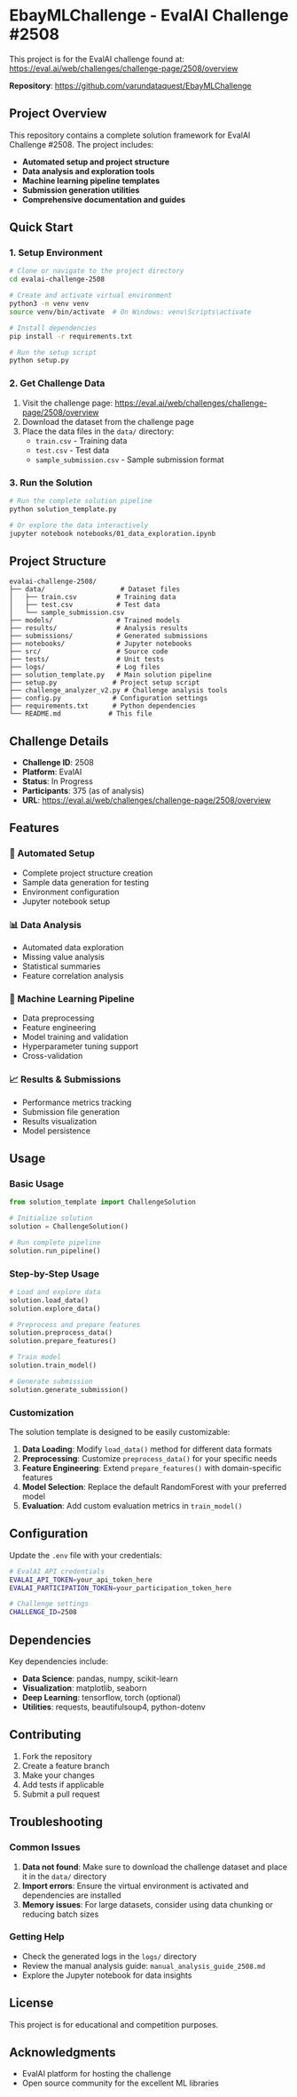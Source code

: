 # EbayMLChallenge - EvalAI Challenge #2508

This project is for the EvalAI challenge found at: https://eval.ai/web/challenges/challenge-page/2508/overview

**Repository**: https://github.com/varundataquest/EbayMLChallenge

## Project Overview

This repository contains a complete solution framework for EvalAI Challenge #2508. The project includes:

- **Automated setup and project structure**
- **Data analysis and exploration tools**
- **Machine learning pipeline templates**
- **Submission generation utilities**
- **Comprehensive documentation and guides**

## Quick Start

### 1. Setup Environment

```bash
# Clone or navigate to the project directory
cd evalai-challenge-2508

# Create and activate virtual environment
python3 -m venv venv
source venv/bin/activate  # On Windows: venv\Scripts\activate

# Install dependencies
pip install -r requirements.txt

# Run the setup script
python setup.py
```

### 2. Get Challenge Data

1. Visit the challenge page: https://eval.ai/web/challenges/challenge-page/2508/overview
2. Download the dataset from the challenge page
3. Place the data files in the `data/` directory:
   - `train.csv` - Training data
   - `test.csv` - Test data  
   - `sample_submission.csv` - Sample submission format

### 3. Run the Solution

```bash
# Run the complete solution pipeline
python solution_template.py

# Or explore the data interactively
jupyter notebook notebooks/01_data_exploration.ipynb
```

## Project Structure

```
evalai-challenge-2508/
├── data/                   # Dataset files
│   ├── train.csv          # Training data
│   ├── test.csv           # Test data
│   └── sample_submission.csv
├── models/                # Trained models
├── results/               # Analysis results
├── submissions/           # Generated submissions
├── notebooks/             # Jupyter notebooks
├── src/                   # Source code
├── tests/                 # Unit tests
├── logs/                  # Log files
├── solution_template.py   # Main solution pipeline
├── setup.py              # Project setup script
├── challenge_analyzer_v2.py # Challenge analysis tools
├── config.py             # Configuration settings
├── requirements.txt      # Python dependencies
└── README.md            # This file
```

## Challenge Details

- **Challenge ID**: 2508
- **Platform**: EvalAI
- **Status**: In Progress
- **Participants**: 375 (as of analysis)
- **URL**: https://eval.ai/web/challenges/challenge-page/2508/overview

## Features

### 🔧 Automated Setup
- Complete project structure creation
- Sample data generation for testing
- Environment configuration
- Jupyter notebook setup

### 📊 Data Analysis
- Automated data exploration
- Missing value analysis
- Statistical summaries
- Feature correlation analysis

### 🤖 Machine Learning Pipeline
- Data preprocessing
- Feature engineering
- Model training and validation
- Hyperparameter tuning support
- Cross-validation

### 📈 Results & Submissions
- Performance metrics tracking
- Submission file generation
- Results visualization
- Model persistence

## Usage

### Basic Usage

```python
from solution_template import ChallengeSolution

# Initialize solution
solution = ChallengeSolution()

# Run complete pipeline
solution.run_pipeline()
```

### Step-by-Step Usage

```python
# Load and explore data
solution.load_data()
solution.explore_data()

# Preprocess and prepare features
solution.preprocess_data()
solution.prepare_features()

# Train model
solution.train_model()

# Generate submission
solution.generate_submission()
```

### Customization

The solution template is designed to be easily customizable:

1. **Data Loading**: Modify `load_data()` method for different data formats
2. **Preprocessing**: Customize `preprocess_data()` for your specific needs
3. **Feature Engineering**: Extend `prepare_features()` with domain-specific features
4. **Model Selection**: Replace the default RandomForest with your preferred model
5. **Evaluation**: Add custom evaluation metrics in `train_model()`

## Configuration

Update the `.env` file with your credentials:

```bash
# EvalAI API credentials
EVALAI_API_TOKEN=your_api_token_here
EVALAI_PARTICIPATION_TOKEN=your_participation_token_here

# Challenge settings
CHALLENGE_ID=2508
```

## Dependencies

Key dependencies include:
- **Data Science**: pandas, numpy, scikit-learn
- **Visualization**: matplotlib, seaborn
- **Deep Learning**: tensorflow, torch (optional)
- **Utilities**: requests, beautifulsoup4, python-dotenv

## Contributing

1. Fork the repository
2. Create a feature branch
3. Make your changes
4. Add tests if applicable
5. Submit a pull request

## Troubleshooting

### Common Issues

1. **Data not found**: Make sure to download the challenge dataset and place it in the `data/` directory
2. **Import errors**: Ensure the virtual environment is activated and dependencies are installed
3. **Memory issues**: For large datasets, consider using data chunking or reducing batch sizes

### Getting Help

- Check the generated logs in the `logs/` directory
- Review the manual analysis guide: `manual_analysis_guide_2508.md`
- Explore the Jupyter notebook for data insights

## License

This project is for educational and competition purposes.

## Acknowledgments

- EvalAI platform for hosting the challenge
- Open source community for the excellent ML libraries 